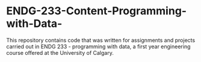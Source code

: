 # ENDG-233-Content-Programming-with-Data-
This repository contains code that was written for assignments and projects carried out in ENDG 233 - programming with data, a first year engineering course offered at the University of Calgary.
